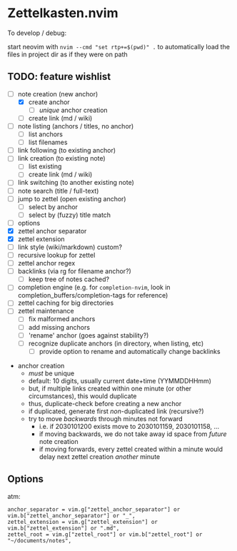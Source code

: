 # Zettelkasten.nvim

To develop / debug:

start neovim with  `nvim --cmd "set rtp+=$(pwd)" .` to automatically load the files in project dir as if they were on path

## TODO: feature wishlist

* [ ] note creation (new anchor)
  * [x] create anchor
    * [ ] *unique* anchor creation
  * [ ] create link (md / wiki)
* [ ] note listing (anchors / titles, no anchor)
  * [ ] list anchors
  * [ ] list filenames
* [ ] link following (to existing anchor)
* [ ] link creation (to existing note)
  * [ ] list existing
  * [ ] create link (md / wiki)
* [ ] link switching (to another existing note)
* [ ] note search (title / full-text)
* [ ] jump to zettel (open existing anchor)
  * [ ] select by anchor
  * [ ] select by (fuzzy) title match
* [ ] options
 * [x] zettel anchor separator
 * [x] zettel extension
 * [ ] link style (wiki/markdown) custom?
 * [ ] recursive lookup for zettel
 * [ ] zettel anchor regex
* [ ] backlinks (via rg for filename anchor?)
  * [ ] keep tree of notes cached?
* [ ] completion engine (e.g. for `completion-nvim`, look in completion_buffers/completion-tags for reference)
* [ ] zettel caching for big directories
* [ ] zettel maintenance
  * [ ] fix malformed anchors
  * [ ] add missing anchors
  * [ ] 'rename' anchor (goes against stability?)
  * [ ] recognize duplicate anchors (in directory, when listing, etc)
    * [ ] provide option to rename and automatically change backlinks

* anchor creation
  * *must* be unique
  * default: 10 digits, usually current date+time (YYMMDDHHmm)
  * but, if multiple links created within one minute (or other circumstances), this would duplicate
  * thus, duplicate-check before creating a new anchor
  * if duplicated, generate first *non*-duplicated link (recursive?)
  * try to move *backwards* through minutes not forward
    * i.e. if 2030101200 exists move to 2030101159, 2030101158, ...
    * if moving backwards, we do not take away id space from *future* note creation
    * if moving forwards, every zettel created within a minute would delay next zettel creation *another* minute

## Options

atm:
```
anchor_separator = vim.g["zettel_anchor_separator"] or vim.b["zettel_anchor_separator"] or "_",
zettel_extension = vim.g["zettel_extension"] or vim.b["zettel_extension"] or ".md",
zettel_root = vim.g["zettel_root"] or vim.b["zettel_root"] or "~/documents/notes",
```
